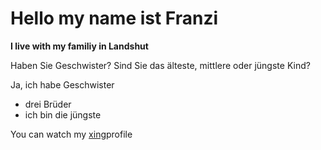 <h1>Hello my name ist Franzi</h1>

**I live with my familiy in Landshut**

<p>Haben Sie Geschwister? Sind Sie das älteste, mittlere oder jüngste Kind?<p>

<p>Ja, ich habe Geschwister</p>

- drei Brüder
- ich bin die jüngste

You can watch my [xing](https://www.xing.com/profile/Franziska_Graml2)profile


